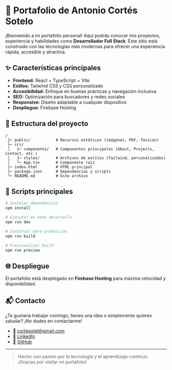 # 🚀 Portafolio de Antonio Cortés Sotelo

¡Bienvenido a mi portafolio personal! Aquí podrás conocer mis proyectos, experiencia y habilidades como **Desarrollador Full Stack**. Este sitio está construido con las tecnologías más modernas para ofrecer una experiencia rápida, accesible y atractiva.

## ✨ Características principales

- **Frontend:** React + TypeScript + Vite
- **Estilos:** Tailwind CSS y CSS personalizado
- **Accesibilidad:** Enfoque en buenas prácticas y navegación inclusiva
- **SEO:** Optimización para buscadores y redes sociales
- **Responsive:** Diseño adaptable a cualquier dispositivo
- **Despliegue:** Firebase Hosting

## 📂 Estructura del proyecto

```
/
 ├─ public/           # Recursos estáticos (imágenes, PDF, favicon)
 ├─ src/
 │   ├─ components/   # Componentes principales (About, Projects, Contact, etc.)
 │   ├─ styles/       # Archivos de estilos (Tailwind, personalizados)
 │   └─ App.tsx       # Componente raíz
 ├─ index.html        # HTML principal
 ├─ package.json      # Dependencias y scripts
 └─ README.md         # Este archivo
```

## 🚦 Scripts principales

```bash
# Instalar dependencias
npm install

# Ejecutar en modo desarrollo
npm run dev

# Construir para producción
npm run build

# Previsualizar build
npm run preview
```

## 🌐 Despliegue

El portafolio está desplegado en **Firebase Hosting** para máxima velocidad y disponibilidad.

## 📬 Contacto

¿Te gustaría trabajar conmigo, tienes una idea o simplemente quieres saludar? ¡No dudes en contactarme!

- 📧 [cortesotel@gmail.com](mailto:cortesotel@gmail.com)
- 💼 [LinkedIn](https://www.linkedin.com/in/antoniocortessotelo/)
- 🐙 [GitHub](https://github.com/cortesantonio)

---

> Hecho con pasión por la tecnología y el aprendizaje continuo. ¡Gracias por visitar mi portafolio!
